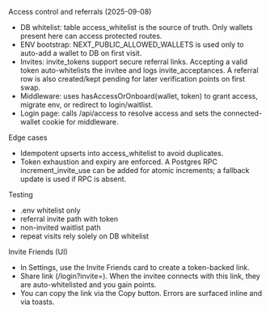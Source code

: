 Access control and referrals (2025-09-08)

- DB whitelist: table access_whitelist is the source of truth. Only wallets present here can access protected routes.
- ENV bootstrap: NEXT_PUBLIC_ALLOWED_WALLETS is used only to auto-add a wallet to DB on first visit.
- Invites: invite_tokens support secure referral links. Accepting a valid token auto-whitelists the invitee and logs invite_acceptances. A referral row is also created/kept pending for later verification points on first swap.
- Middleware: uses hasAccessOrOnboard(wallet, token) to grant access, migrate env, or redirect to login/waitlist.
- Login page: calls /api/access to resolve access and sets the connected-wallet cookie for middleware.

Edge cases
- Idempotent upserts into access_whitelist to avoid duplicates.
- Token exhaustion and expiry are enforced. A Postgres RPC increment_invite_use can be added for atomic increments; a fallback update is used if RPC is absent.

Testing
- .env whitelist only
- referral invite path with token
- non-invited waitlist path
- repeat visits rely solely on DB whitelist

Invite Friends (UI)
- In Settings, use the Invite Friends card to create a token-backed link.
- Share link (/login?invite=<token>). When the invitee connects with this link, they are auto-whitelisted and you gain points.
- You can copy the link via the Copy button. Errors are surfaced inline and via toasts.
